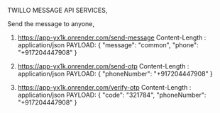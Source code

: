 
TWILLO MESSAGE API SERVICES,

Send the message to anyone,
1) https://app-yx1k.onrender.com/send-message
    Content-Length : application/json
    PAYLOAD: {
        "message": "common",
        "phone": "+917204447908"
    }

2) https://app-yx1k.onrender.com/send-otp
    Content-Length : application/json
    PAYLOAD: {
        "phoneNumber": "+917204447908"
    }

3) https://app-yx1k.onrender.com/verify-otp
    Content-Length : application/json
    PAYLOAD: {
        "code": "321784",
        "phoneNumber": "+917204447908"
    }